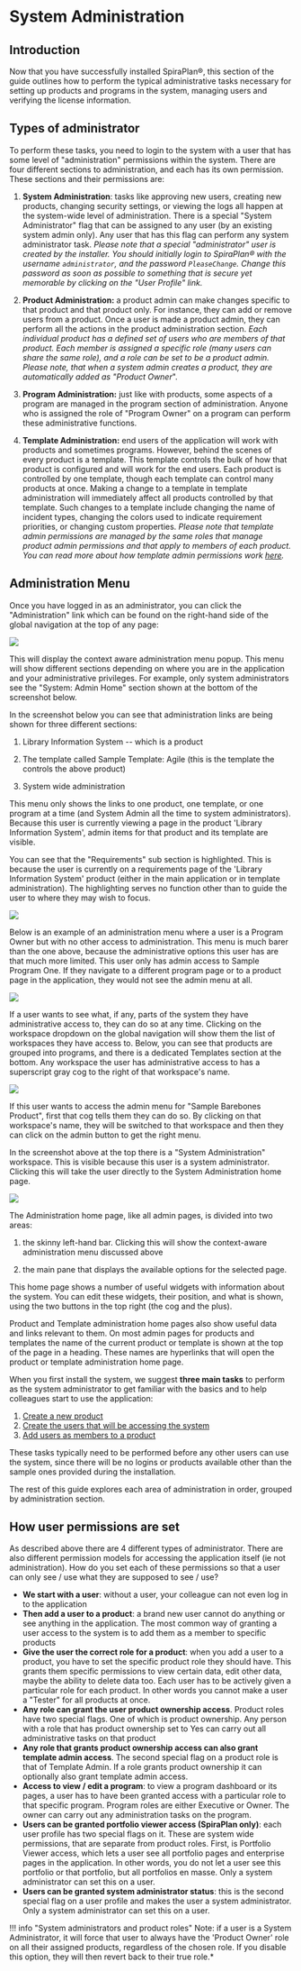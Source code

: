 # System Administration
## Introduction
Now that you have successfully installed SpiraPlan®, this section of the guide outlines how to perform the typical administrative tasks necessary for setting up products and programs in the system, managing users and verifying the license information.

## Types of administrator
To perform these tasks, you need to login to the system with a user that has some level of "administration" permissions within the system. There are four different sections to administration, and each has its own permission. These sections and their permissions are:

1.  **System Administration**: tasks like approving new users, creating new products, changing security settings, or viewing the logs all happen at the system-wide level of administration. There is a special "System Administrator" flag that can be assigned to any user (by an existing system admin only). Any user that has this flag can perform any system administrator task. *Please note that a special "administrator" user is created by the installer. You should initially login to SpiraPlan® with the username `administrator`, and the password `PleaseChange`. Change this password as soon as possible to something that is secure yet memorable by clicking on the "User Profile" link.*

2.  **Product Administration:** a product admin can make changes specific to that product and that product only. For instance, they can add or remove users from a product. Once a user is made a product admin, they can perform all the actions in the product administration section. *Each individual product has a defined set of users who are members of that product. Each member is assigned a specific role (many users can share the same role), and a role can be set to be a product admin.* *Please note, that when a system admin creates a product, they are automatically added as "Product Owner*".

3.  **Program Administration:** just like with products, some aspects of a program are managed in the program section of administration. Anyone who is assigned the role of "Program Owner" on a program can perform these administrative functions.

4.  **Template Administration:** end users of the application will work with products and sometimes programs. However, behind the scenes of every product is a template. This template controls the bulk of how that product is configured and will work for the end users. Each product is controlled by one template, though each template can control many products at once. Making a change to a template in template administration will immediately affect all products controlled by that template. Such changes to a template include changing the name of incident types, changing the colors used to indicate requirement priorities, or changing custom properties.
*Please note that template admin permissions are managed by the same roles that manage product admin permissions and that apply to members of each product. You can read more about how template admin permissions work [here](../System-Users/#view-edit-roles).*

## Administration Menu
Once you have logged in as an administrator, you can click the "Administration" link which can be found on the right-hand side of the global navigation at the top of any page:

![](img/System_Administration_28.png)

This will display the context aware administration menu popup. This menu will show different sections depending on where you are in the application and your administrative privileges. For example, only system administrators see the "System: Admin Home" section shown at the bottom of the screenshot below.

In the screenshot below you can see that administration links are being shown for three different sections:

1.  Library Information System -- which is a product

2.  The template called Sample Template: Agile (this is the template the controls the above product)

3.  System wide administration

This menu only shows the links to one product, one template, or one program at a time (and System Admin all the time to system administrators). Because this user is currently viewing a page in the product 'Library Information System', admin items for that product and its template are visible.

You can see that the "Requirements" sub section is highlighted. This is because the user is currently on a requirements page of the 'Library Information System' product (either in the main application or in template administration). The highlighting serves no function other than to guide the user to where they may wish to focus.

![](img/System_Administration_29.png)

Below is an example of an administration menu where a user is a Program Owner but with no other access to administration. This menu is much barer than the one above, because the administrative options this user has are that much more limited. This user only has admin access to Sample Program One. If they navigate to a different program page or to a product page in the application, they would not see the admin menu at all.

![](img/System_Administration_30.png)

If a user wants to see what, if any, parts of the system they have administrative access to, they can do so at any time. Clicking on the workspace dropdown on the global navigation will show them the list of workspaces they have access to. Below, you can see that products are grouped into programs, and there is a dedicated Templates section at the bottom. Any workspace the user has administrative access to has a superscript gray cog to the right of that workspace's name.

![](img/System_Administration_31.png)

If this user wants to access the admin menu for "Sample Barebones Product", first that cog tells them they can do so. By clicking on that workspace's name, they will be switched to that workspace and then they can click on the admin button to get the right menu.

In the screenshot above at the top there is a "System Administration" workspace. This is visible because this user is a system administrator. Clicking this will take the user directly to the System Administration home page.

![](img/System_Administration_32.png)

The Administration home page, like all admin pages, is divided into two areas:

1.  the skinny left-hand bar. Clicking this will show the context-aware administration menu discussed above

2.  the main pane that displays the available options for the selected page.

This home page shows a number of useful widgets with information about the system. You can edit these widgets, their position, and what is shown, using the two buttons in the top right (the cog and the plus).

Product and Template administration home pages also show useful data and links relevant to them. On most admin pages for products and templates the name of the current product or template is shown at the top of the page in a heading. These names are hyperlinks that will open the product or template administration home page.

When you first install the system, we suggest **three main tasks** to perform as the system administrator to get familiar with the basics and to help colleagues start to use the application:

1.  [Create a new product](System-Workspaces.md#viewedit-products)
2.  [Create the users that will be accessing the system](System-Users.md#view-edit-users)
3.  [Add users as members to a product](Product-Users.md)

These tasks typically need to be performed before any other users can use the system, since there will be no logins or products available other than the sample ones provided during the installation.

The rest of this guide explores each area of administration in order, grouped by administration section.


## How user permissions are set
As described above there are 4 different types of administrator. There are also different permission models for accessing the application itself (ie not administration). How do you set each of these permissions so that a user can only see / use what they are supposed to see / use?

- **We start with a user**: without a user, your colleague can not even log in to the application
- **Then add a user to a product**: a brand new user cannot do anything or see anything in the application. The most common way of granting a user access to the system is to add them as a member to specific products
- **Give the user the correct role for a product**: when you add a user to a product, you have to set the specific product role they should have. This grants them specific permissions to view certain data, edit other data, maybe the ability to delete data too. Each user has to be actively given a particular role for each product. In other words you cannot make a user a "Tester" for all products at once.
- **Any role can grant the user product ownership access**. Product roles have two special flags. One of which is product ownership. Any person with a role that has product ownership set to Yes can carry out all administrative tasks on that product
- **Any role that grants product ownership access can also grant template admin access**. The second special flag on a product role is that of Template Admin. If a role grants product ownership it can optionally also grant template admin access.
- **Access to view / edit a program**: to view a program dashboard or its pages, a user has to have been granted access with a particular role to that specific program. Program roles are either Executive or Owner. The owner can carry out any administration tasks on the program.
- **Users can be granted portfolio viewer access (SpiraPlan only)**: each user profile has two special flags on it. These are system wide permissions, that are separate from product roles. First, is Portfolio Viewer access, which lets a user see all portfolio pages and enterprise pages in the application. In other words, you do not let a user see this portfolio or that portfolio, but all portfolios en masse. Only a system administrator can set this on a user.
- **Users can be granted system administrator status**: this is the second special flag on a user profile and makes the user a system administrator. Only a system administrator can set this on a user.

!!! info "System administrators and product roles"
    Note: if a user is a System Administrator, it will force that user to always have the 'Product Owner' role on all their assigned products, regardless of the chosen role. If you disable this option, they will then revert back to their true role.*